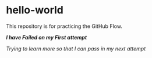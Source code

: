 # hello-world
This repository is for practicing the GitHub Flow.

___I have Failed on my First attempt___

*Trying to learn more so that I can pass in my next attempt*